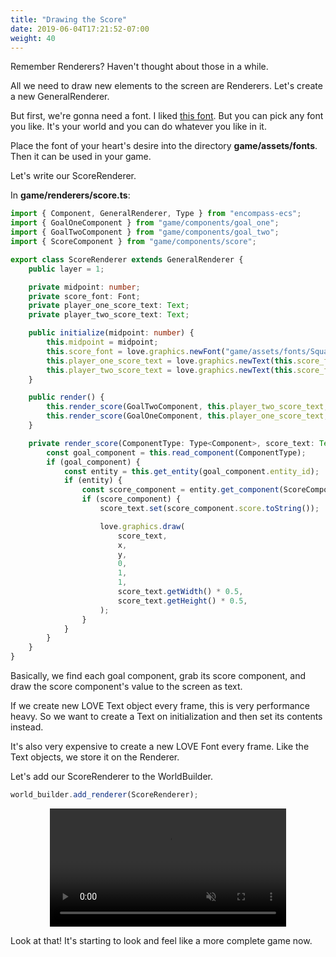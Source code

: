 ```yaml
---
title: "Drawing the Score"
date: 2019-06-04T17:21:52-07:00
weight: 40
---
```


Remember Renderers? Haven't thought about those in a while.

All we need to draw new elements to the screen are Renderers. Let's create a new GeneralRenderer.

But first, we're gonna need a font. I liked [this font](https://www.dafont.com/squared-display.font). But you can pick any font you like. It's your world and you can do whatever you like in it.

Place the font of your heart's desire into the directory **game/assets/fonts**. Then it can be used in your game.

Let's write our ScoreRenderer.

In **game/renderers/score.ts**:

```ts
import { Component, GeneralRenderer, Type } from "encompass-ecs";
import { GoalOneComponent } from "game/components/goal_one";
import { GoalTwoComponent } from "game/components/goal_two";
import { ScoreComponent } from "game/components/score";

export class ScoreRenderer extends GeneralRenderer {
    public layer = 1;

    private midpoint: number;
    private score_font: Font;
    private player_one_score_text: Text;
    private player_two_score_text: Text;

    public initialize(midpoint: number) {
        this.midpoint = midpoint;
        this.score_font = love.graphics.newFont("game/assets/fonts/Squared Display.ttf", 128);
        this.player_one_score_text = love.graphics.newText(this.score_font, "0");
        this.player_two_score_text = love.graphics.newText(this.score_font, "0");
    }

    public render() {
        this.render_score(GoalTwoComponent, this.player_two_score_text, this.midpoint - 200, 30);
        this.render_score(GoalOneComponent, this.player_one_score_text, this.midpoint + 200, 30);
    }

    private render_score(ComponentType: Type<Component>, score_text: Text, x: number, y: number) {
        const goal_component = this.read_component(ComponentType);
        if (goal_component) {
            const entity = this.get_entity(goal_component.entity_id);
            if (entity) {
                const score_component = entity.get_component(ScoreComponent);
                if (score_component) {
                    score_text.set(score_component.score.toString());

                    love.graphics.draw(
                        score_text,
                        x,
                        y,
                        0,
                        1,
                        1,
                        score_text.getWidth() * 0.5,
                        score_text.getHeight() * 0.5,
                    );
                }
            }
        }
    }
}
```

Basically, we find each goal component, grab its score component, and draw the score component's value to the screen as text.

If we create new LOVE Text object every frame, this is very performance heavy. So we want to create a Text on initialization and then set its contents instead.

It's also very expensive to create a new LOVE Font every frame. Like the Text objects, we store it on the Renderer.

Let's add our ScoreRenderer to the WorldBuilder.

```ts
world_builder.add_renderer(ScoreRenderer);
```

<video width="75%" autoplay="autoplay" muted="muted" loop="loop" style="display: block; margin: 0 auto;">
    <source src="/images/score.webm" type="video/webm">
</video>

Look at that! It's starting to look and feel like a more complete game now.
